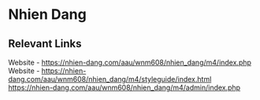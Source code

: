 # Nhien Dang
## Relevant Links
Website - https://nhien-dang.com/aau/wnm608/nhien_dang/m4/index.php <br/>
Website - https://nhien-dang.com/aau/wnm608/nhien_dang/m4/styleguide/index.html <br/>
https://nhien-dang.com/aau/wnm608/nhien_dang/m4/admin/index.php
